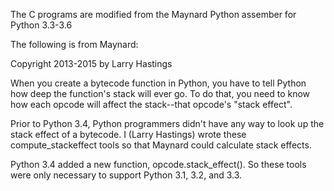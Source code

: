 The C programs are modified from the Maynard Python assember for Python 3.3-3.6

The following is from Maynard:

Copyright 2013-2015 by Larry Hastings

When you create a bytecode function in Python, you have to tell Python
how deep the function's stack will ever go.  To do that, you need to
know how each opcode will affect the stack--that opcode's "stack
effect".

Prior to Python 3.4, Python programmers didn't have any way to look up
the stack effect of a bytecode.  I (Larry Hastings) wrote these
compute_stackeffect tools so that Maynard could calculate stack
effects.

Python 3.4 added a new function, opcode.stack_effect().  So these
tools were only necessary to support Python 3.1, 3.2, and 3.3.

